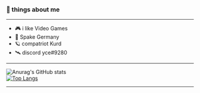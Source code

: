 ### 🌠 things about me
- -------------------
- 🎮 i like Video Games
- 🚀 Spake Germany
- 🪐 compatriot Kurd
- 🛰️ discord yce#9280

- -------------------

![Anurag's GitHub stats](https://github-readme-stats.vercel.app/api?username=y069&show_icons=true&theme=radical)
<br>
[![Top Langs](https://github-readme-stats.vercel.app/api/top-langs/?username=y069&layout=compact&theme=radical)](https://github.com/anuraghazra/github-readme-stats)

- -------------------
